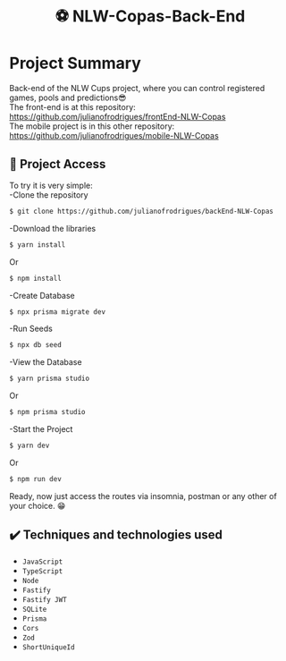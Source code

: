 <h1 align="center"> ⚽ NLW-Copas-Back-End </h1>

# Project Summary
Back-end of the NLW Cups project, where you can control registered games, pools and predictions😎 <br>
The front-end is at this repository: https://github.com/julianofrodrigues/frontEnd-NLW-Copas <br>
The mobile project is in this other repository: https://github.com/julianofrodrigues/mobile-NLW-Copas
## 📁 Project Access
To try it is very simple:<br>
-Clone the repository
```bash
$ git clone https://github.com/julianofrodrigues/backEnd-NLW-Copas
```
-Download the libraries
```bash
$ yarn install
```
Or
```bash
$ npm install
```
-Create Database
```bash
$ npx prisma migrate dev
```
-Run Seeds
```bash
$ npx db seed
```
-View the Database
```bash
$ yarn prisma studio
```
Or
```bash
$ npm prisma studio
```
-Start the Project
```bash
$ yarn dev
```
Or
```bash
$ npm run dev
```
Ready, now just access the routes via insomnia, postman or any other of your choice. 😁
## ✔️ Techniques and technologies used
- ``JavaScript``
- ``TypeScript``
- ``Node``
- ``Fastify``
- ``Fastify JWT``
- ``SQLite``
- ``Prisma``
- ``Cors``
- ``Zod``
- ``ShortUniqueId``



